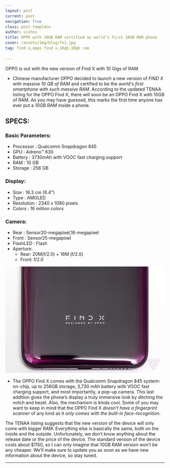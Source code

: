 ```yaml
---
layout: post
current: post
navigation: True
class: post-template
author: vishnu
title: OPPO with 10GB RAM certified as world’s first 10GB RAM phone
cover: /assets/img/blog/fx1.jpg
tag: find x,oppo find x,10gb,10gb ram

---
```


 OPPO is out with the new version of Find X with 10 Gigs of RAM

* Chinese manufacturer *OPPO* decided to launch a new version of *FIND X* with massive *10 GB of RAM* and certified to be the *world's first smartphone with such massive RAM*. According to the updated TENAA listing for the OPPO Find X, there will soon be an OPPO Find X with 10GB of RAM. As you may have guessed, this marks the first time anyone has ever put a *10GB RAM* inside a phone.

## SPECS:
### Basic Parameters:
* Processor : Qualcomm Snapdragon 845
* GPU : Adreno™ 630
* Battery : 3730mAh with VOOC fast charging support
* RAM : 10 GB
* Storage : 256 GB
### Display:
* Size : 16.3 cm (6.4")
* Type : AMOLED
* Resolution : 2340 x 1080 pixels
* Colors : 16 million colors
### Camera:
* Rear : Sensor20-megapixel,16-megapixel
* Front : Sensor25-megapixel
* FlashLED : Flash
* Aperture:
   * Rear: 20M(f/2.0) + 16M (f/2.0)
   * Front: f/2.0

![fx](/assets/img/blog/fx.jpg)

* The OPPO Find X comes with the Qualcomm Snapdragon 845 system-on-chip, up to 256GB storage, 3,730 mAh battery with VOOC fast charging support, and most importantly, a pop-up camera. This last addition gives the phone’s display a truly immersive look by ditching the notch and bezel. Also, the mechanism is kinda cool. Some of you may want to keep in mind that the OPPO Find X *doesn’t have a fingerprint scanner* of any kind as it *only comes with the built-in face-recognition*.

The TENAA listing suggests that the new version of the device will only come with bigger RAM. Everything else is basically the same, both on the inside and the outside. Unfortunately, we don’t know anything about the release date or the price of the device. The standard version of the device costs about $1150, so I can only imagine that 10GB RAM version won’t be any cheaper. We’ll make sure to update you as soon as we have new information about the device, so stay tuned.

---
